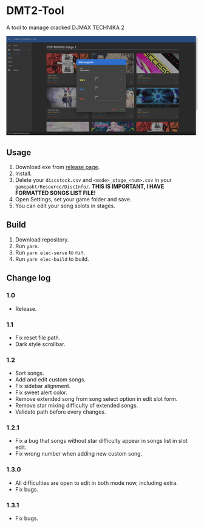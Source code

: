 # DMT2-Tool
A tool to manage cracked DJMAX TECHNIKA 2

![edit](./screenshot/edit.png)

## Usage
1. Download exe from [release page](https://github.com/rogeraabbccdd/DMT2-Tool/releases/latest).
2. Install.
3. Delete your `discstock.csv` and `<mode>_stage_<num>.csv` in your `gamepaht/Resource/DiscInfo/`. **THIS IS IMPORTANT, I HAVE FORMATTED SONGS LIST FILE!**
4. Open Settings, set your game folder and save.
5. You can edit your song solots in stages.

## Build
1. Download repository.
2. Run `yarn`.
3. Run `yarn elec-serve` to run.
4. Run `yarn elec-build` to build.

## Change log
### 1.0
- Release.
### 1.1
- Fix reset file path.
- Dark style scrollbar.
### 1.2
- Sort songs.
- Add and edit custom songs.
- Fix sidebar alignment.
- Fix sweet alert color.
- Remove extended song from song select option in edit slot form.
- Remove star mixing difficulty of extended songs.
- Validate path before every changes.
### 1.2.1
- Fix a bug that songs without star difficulty appear in songs list in slot edit.
- Fix wrong number when adding new custom song.
### 1.3.0
- All difficulties are open to edit in both mode now, including extra.
- Fix bugs.
### 1.3.1
- Fix bugs.
